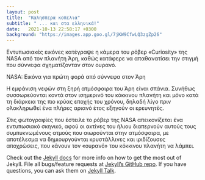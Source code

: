```yaml
---
layout: post
title:  "Καλησπερα κοπελια"
subtitle: " ... και στα ελληνικά!"
date:   2021-10-13 22:58:17 +0300
background: "https://images.app.goo.gl/7jKW9CfwLQ3zgZp26"
---
```


Εντυπωσιακές εικόνες κατέγραψε η κάμερα του ρόβερ «Curiosity» της NASA από τον πλανήτη Άρη, καθώς κατάφερε να απαθανατίσει την στιγμή που σύννεφα σχηματίζονταν στον ουρανό.

NASA: Εικόνα για πρώτη φορά από σύννεφα στον Άρη

Η εμφάνιση νεφών στη ξηρή ατμόσφαιρα του Άρη είναι σπάνια. Συνήθως συσσωρεύονται κοντά στον ισημερινό του κόκκινου πλανήτη και μόνο κατά τη διάρκεια της πιο κρύας εποχής του χρόνου, δηλαδή λίγο πριν ολοκληρωθεί ένα πλήρες αριανό έτος εξηγούν οι ερευνητές.

Στις φωτογραφίες που έστειλε το ρόβερ της NASA απεικονίζεται ένα εντυπωσιακό σκηνικό, αφού οι ακτίνες του ήλιου διαπερνούν αυτούς τους συμπυκνωμένους ατμούς που αιωρούνται στην ατμόσφαιρα, με αποτέλεσμα να δημιουργούνται κρυστάλλινες και ιριδίζουσες αποχρώσεις, που κάνουν τον «ουρανό» του κόκκινου πλανήτη να λάμπει.

Check out the [Jekyll docs][jekyll-docs] for more info on how to get the most out of Jekyll. File all bugs/feature requests at [Jekyll’s GitHub repo][jekyll-gh]. If you have questions, you can ask them on [Jekyll Talk][jekyll-talk].

[jekyll-docs]: https://jekyllrb.com/docs/home
[jekyll-gh]:   https://github.com/jekyll/jekyll
[jekyll-talk]: https://talk.jekyllrb.com/
